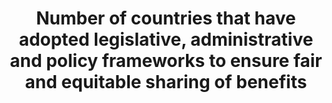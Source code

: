 ---
title: >-
  Number  of  countries  that  have  adopted  legislative,  administrative  and  policy  frameworks  to  ensure  fair  and  equitable  sharing  of  benefits
permalink: /15-6-1/
sdg_goal: 15
layout: indicator
indicator: 15.6.1
indicator_variable: null
graph: null
graph_type_description: null
graph_status_notes: Policy  Judgement
variable_description: null
variable_notes: null
un_designated_tier: '2'
un_custodial_agency: 'CBD-Secretariat  (Partnering  Agencies:  FAO,  UNEP)'
target_id: '15.6'
has_metadata: true
goal_meta_link: 'http://unstats.un.org/sdgs/files/metadata-compilation/Metadata-Goal-15.pdf'
goal_meta_link_page: 18
indicator_name: >-
  Number  of  countries  that  have  adopted  legislative,  administrative  and  policy  frameworks  to  ensure  fair  and  equitable  sharing  of  benefits
target: >-
  Promote  fair  and  equitable  sharing  of  the  benefits  arising  from  the  utilization  of  genetic  resources  and  promote  appropriate  access  to  such  resources,  as  internationally  agreed
indicator_definition: >-
  This  indicator  builds  on  concrete  cases  in  which  agreement  has  been  reached  on  the  transfer  of  genetic  resources  between  the  resource  provider  and  the  resource  recipient,  including  on  how  benefits  arising  from  the  use  of 
source_title: null
source_notes: null
published: true  
---